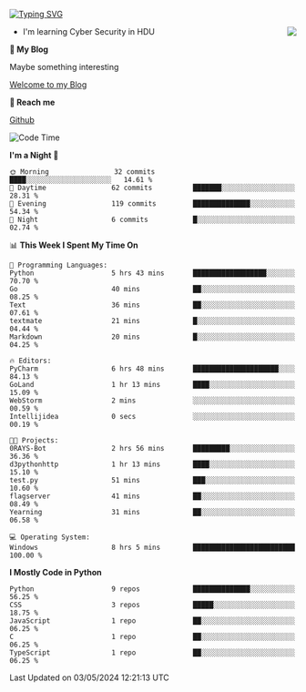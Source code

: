 [![Typing SVG](https://readme-typing-svg.herokuapp.com?font=Fira+Code&pause=1000&random=false&width=450&height=60&lines=Hello+%F0%9F%91%8B%F0%9F%8F%BB;I'm+JBNRZ)](https://git.io/typing-svg)

<a href="#">
  <img align="right" src="https://github-readme-stats.vercel.app/api?username=JBNRZ&show_icons=true&bg_color=15,f2f7fd,E0EAFC" />
</a>

- I'm learning Cyber Security in HDU

 **🌱 My Blog**

Maybe something interesting

[Welcome to my Blog](https://jbnrz.com.cn/)

 **💬 Reach me** 

[Github](https://github.com/JBNRZ)


<!--START_SECTION:waka-->
![Code Time](http://img.shields.io/badge/Code%20Time-435%20hrs%2056%20mins-blue)

**I'm a Night 🦉** 

```text
🌞 Morning                32 commits          ████░░░░░░░░░░░░░░░░░░░░░   14.61 % 
🌆 Daytime                62 commits          ███████░░░░░░░░░░░░░░░░░░   28.31 % 
🌃 Evening                119 commits         ██████████████░░░░░░░░░░░   54.34 % 
🌙 Night                  6 commits           █░░░░░░░░░░░░░░░░░░░░░░░░   02.74 % 
```


📊 **This Week I Spent My Time On** 

```text
💬 Programming Languages: 
Python                   5 hrs 43 mins       ██████████████████░░░░░░░   70.70 % 
Go                       40 mins             ██░░░░░░░░░░░░░░░░░░░░░░░   08.25 % 
Text                     36 mins             ██░░░░░░░░░░░░░░░░░░░░░░░   07.61 % 
textmate                 21 mins             █░░░░░░░░░░░░░░░░░░░░░░░░   04.44 % 
Markdown                 20 mins             █░░░░░░░░░░░░░░░░░░░░░░░░   04.25 % 

🔥 Editors: 
PyCharm                  6 hrs 48 mins       █████████████████████░░░░   84.13 % 
GoLand                   1 hr 13 mins        ████░░░░░░░░░░░░░░░░░░░░░   15.09 % 
WebStorm                 2 mins              ░░░░░░░░░░░░░░░░░░░░░░░░░   00.59 % 
Intellijidea             0 secs              ░░░░░░░░░░░░░░░░░░░░░░░░░   00.19 % 

🐱‍💻 Projects: 
0RAYS-Bot                2 hrs 56 mins       █████████░░░░░░░░░░░░░░░░   36.36 % 
d3pythonhttp             1 hr 13 mins        ████░░░░░░░░░░░░░░░░░░░░░   15.10 % 
test.py                  51 mins             ███░░░░░░░░░░░░░░░░░░░░░░   10.60 % 
flagserver               41 mins             ██░░░░░░░░░░░░░░░░░░░░░░░   08.49 % 
Yearning                 31 mins             ██░░░░░░░░░░░░░░░░░░░░░░░   06.58 % 

💻 Operating System: 
Windows                  8 hrs 5 mins        █████████████████████████   100.00 % 
```

**I Mostly Code in Python** 

```text
Python                   9 repos             ██████████████░░░░░░░░░░░   56.25 % 
CSS                      3 repos             █████░░░░░░░░░░░░░░░░░░░░   18.75 % 
JavaScript               1 repo              ██░░░░░░░░░░░░░░░░░░░░░░░   06.25 % 
C                        1 repo              ██░░░░░░░░░░░░░░░░░░░░░░░   06.25 % 
TypeScript               1 repo              ██░░░░░░░░░░░░░░░░░░░░░░░   06.25 % 
```




 Last Updated on 03/05/2024 12:21:13 UTC
<!--END_SECTION:waka-->
